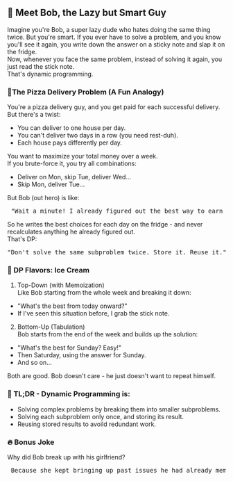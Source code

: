 ## 🧠 Meet Bob, the Lazy but Smart Guy
Imagine you're Bob, a super lazy dude who hates doing the same thing twice. But you're smart. If you ever have to solve a problem, and you know you'll see it again, you write down the answer on a sticky note and slap it on the fridge.<br>
Now, whenever you face the same problem, instead of solving it again, you just read the stick note.<br>
That's dynamic programming.

### 🍕The Pizza Delivery Problem (A Fun Analogy)
You're a pizza delivery guy, and you get paid for each successful delivery. But there's a twist:
- You can deliver to one house per day.
- You can't deliver two days in a row (you need rest-duh).
- Each house pays differently per day.

You want to maximize your total money over a week.<br>
If you brute-force it, you try all combinations:
- Deliver on Mon, skip Tue, deliver Wed...
- Skip Mon, deliver Tue...

But Bob (out hero) is like:
<pre> "Wait a minute! I already figured out the best way to earn money from Wednesday onwards last time! Why should I do that again? Let me reuse that answer." </pre>
So he writes the best choices for each day on the fridge - and never recalculates anything he already figured out.<br>
That's DP:
<pre>"Don't solve the same subproblem twice. Store it. Reuse it."</pre>

### 🧊 DP Flavors: Ice Cream
1. Top-Down (with Memoization)<br>
Like Bob starting from the whole week and breaking it down:
 -  "What's the best from today onward?"
 -  If I've seen this situation before, I grab the stick note.

 2. Bottom-Up (Tabulation)<br>
 Bob starts from the end of the week and builds up the solution:
 -  "What's the best for Sunday? Easy!"
 -  Then Saturday, using the answer for Sunday.
 -  And so on...

 Both are good. Bob doesn't care - he just doesn't want to repeat himself.

 ### 🤯 TL;DR - Dynamic Programming is:
 - Solving complex problems by breaking them into smaller subproblems.
 - Solving each subproblem only once, and storing its result.
 - Reusing stored results to avoild redundant work.

 ### 🔥 Bonus Joke
 Why did Bob break up with his girlfriend?
 <pre> Because she kept bringing up past issues he had already memoized! 😆</pre>